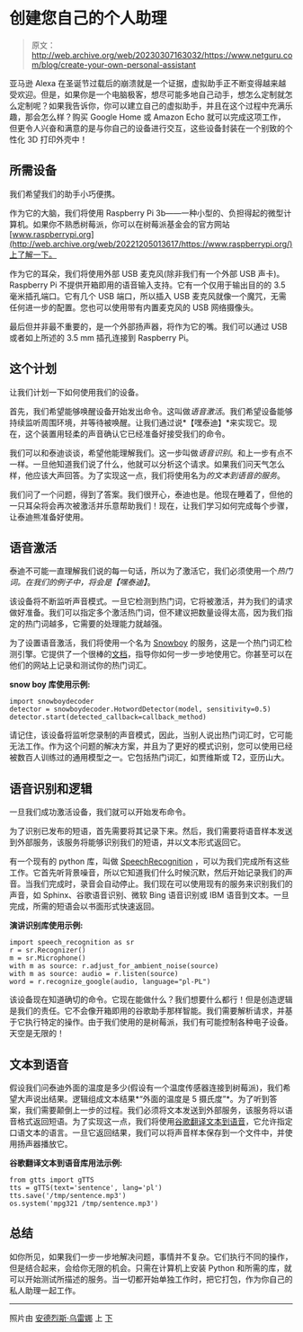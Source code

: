 # 创建您自己的个人助理

> 原文：<http://web.archive.org/web/20230307163032/https://www.netguru.com/blog/create-your-own-personal-assistant>

 亚马逊 Alexa 在圣诞节过载后的崩溃就是一个证据，虚拟助手正不断变得越来越受欢迎。但是，如果你是一个电脑极客，想尽可能多地自己动手，想怎么定制就怎么定制呢？如果我告诉你，你可以建立自己的虚拟助手，并且在这个过程中充满乐趣，那会怎么样？购买 Google Home 或 Amazon Echo 就可以完成这项工作，但更令人兴奋和满意的是与你自己的设备进行交互，这些设备封装在一个别致的个性化 3D 打印外壳中！

## 所需设备

我们希望我们的助手小巧便携。

作为它的大脑，我们将使用 Raspberry Pi 3b——一种小型的、负担得起的微型计算机。如果你不熟悉树莓派，你可以在树莓派基金会的官方网站[www.raspberrypi.org](http://web.archive.org/web/20221205013617/https://www.raspberrypi.org/)上了解一下。

作为它的耳朵，我们将使用外部 USB 麦克风(除非我们有一个外部 USB 声卡)。Raspberry Pi 不提供开箱即用的语音输入支持。它有一个仅用于输出目的的 3.5 毫米插孔端口。它有几个 USB 端口，所以插入 USB 麦克风就像一个魔咒，无需任何进一步的配置。您也可以使用带有内置麦克风的 USB 网络摄像头。

最后但并非最不重要的，是一个外部扬声器，将作为它的嘴。我们可以通过 USB 或者如上所述的 3.5 mm 插孔连接到 Raspberry Pi。

## 这个计划

让我们计划一下如何使用我们的设备。

首先，我们希望能够唤醒设备开始发出命令。这叫做*语音激活*。我们希望设备能够持续监听周围环境，并等待被唤醒。让我们通过说*【嘿泰迪】*来实现它。现在，这个装置用轻柔的声音确认它已经准备好接受我们的命令。

我们可以和泰迪谈谈，希望他能理解我们。这一步叫做*语音识别*。和上一步有点不一样。一旦他知道我们说了什么，他就可以分析这个请求。如果我们问天气怎么样，他应该大声回答。为了实现这一点，我们将使用名为*的文本到语音的服务*。

我们问了一个问题，得到了答案。我们很开心，泰迪也是。他现在睡着了，但他的一只耳朵将会再次被激活并乐意帮助我们！现在，让我们学习如何完成每个步骤，让泰迪熊准备好使用。

## 语音激活

泰迪不可能一直理解我们说的每一句话，所以为了激活它，我们必须使用一个*热门词。*在我们的例子中，将会是*【嘿泰迪】*。

该设备将不断监听声音模式。一旦它检测到热门词，它将被激活，并为我们的请求做好准备。我们可以指定多个激活热门词，但不建议把数量设得太高，因为我们指定的热门词越多，它需要的处理能力就越强。

为了设置语音激活，我们将使用一个名为 [Snowboy](http://web.archive.org/web/20221205013617/https://snowboy.kitt.ai/) 的服务，这是一个热门词汇检测引擎。它提供了一个很棒的[文档](http://web.archive.org/web/20221205013617/http://docs.kitt.ai/snowboy/)，指导你如何一步一步地使用它。你甚至可以在他们的网站上记录和测试你的热门词汇。

**snow boy 库使用示例:**

```
import snowboydecoder
detector = snowboydecoder.HotwordDetector(model, sensitivity=0.5)
detector.start(detected_callback=callback_method) 
```

请记住，该设备将监听您录制的声音模式，因此，当别人说出热门词汇时，它可能无法工作。作为这个问题的解决方案，并且为了更好的模式识别，您可以使用已经被数百人训练过的通用模型之一。它包括热门词汇，如贾维斯或 T2，亚历山大。

## 语音识别和逻辑

一旦我们成功激活设备，我们就可以开始发布命令。

为了识别已发布的短语，首先需要将其记录下来。然后，我们需要将语音样本发送到外部服务，该服务将能够识别我们的短语，并以文本形式返回它。

有一个现有的 python 库，叫做 [SpeechRecognition](http://web.archive.org/web/20221205013617/https://github.com/Uberi/speech_recognition) ，可以为我们完成所有这些工作。它首先听背景噪音，所以它知道我们什么时候沉默，然后开始记录我们的声音。当我们完成时，录音会自动停止。我们现在可以使用现有的服务来识别我们的声音，如 Sphinx、谷歌语音识别、微软 Bing 语音识别或 IBM 语音到文本。一旦完成，所需的短语会以书面形式快速返回。

**演讲识别库使用示例:**

```
import speech_recognition as sr
r = sr.Recognizer()
m = sr.Microphone()
with m as source: r.adjust_for_ambient_noise(source)
with m as source: audio = r.listen(source)
word = r.recognize_google(audio, language="pl-PL") 
```

该设备现在知道确切的命令。它现在能做什么？我们想要什么都行！但是创造逻辑是我们的责任。它不会像开箱即用的谷歌助手那样智能。我们需要解析请求，并基于它执行特定的操作。由于我们使用的是树莓派，我们有可能控制各种电子设备。天空是无限的！

## 文本到语音

假设我们问泰迪外面的温度是多少(假设有一个温度传感器连接到树莓派)，我们希望大声说出结果。逻辑组成文本结果*“外面的温度是 5 摄氏度”*。为了听到答案，我们需要颠倒上一步的过程。我们必须将文本发送到外部服务，该服务将以语音格式返回短语。为了实现这一点，我们将使用[谷歌翻译文本到语音](http://web.archive.org/web/20221205013617/https://github.com/pndurette/gTTS/)，它允许指定口语文本的语言。一旦它返回结果，我们可以将声音样本保存到一个文件中，并使用扬声器播放它。

**谷歌翻译文本到语音库用法示例:**

```
from gtts import gTTS
tts = gTTS(text='sentence', lang='pl')
tts.save('/tmp/sentence.mp3')
os.system('mpg321 /tmp/sentence.mp3') 
```

## 总结

如你所见，如果我们一步一步地解决问题，事情并不复杂。它们执行不同的操作，但是结合起来，会给你无限的机会。只需在计算机上安装 Python 和所需的库，就可以开始测试所描述的服务。当一切都开始单独工作时，把它打包，作为你自己的私人助理一起工作。

* * *

照片由 [安德烈斯·乌雷娜](http://web.archive.org/web/20221205013617/https://unsplash.com/photos/39MVKfRm3TA?utm_source=unsplash&utm_medium=referral&utm_content=creditCopyText) 上 [下](http://web.archive.org/web/20221205013617/https://unsplash.com/search/photos/voice-control?utm_source=unsplash&utm_medium=referral&utm_content=creditCopyText)